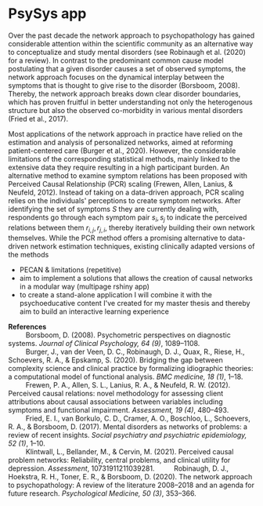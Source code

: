 # PsySys app

Over the past decade the network approach to psychopathology has gained considerable attention within the scientific community as an alternative way to conceptualize and study mental disorders (see Robinaugh et al. (2020) for a review). In contrast to the predominant common cause model postulating that a given disorder causes a set of observed symptoms, the network approach focuses on the dynamical interplay between the symptoms that is thought to give rise to the disorder (Borsboom, 2008). Thereby, the network approach breaks down clear disorder boundaries, which has proven fruitful in better understanding not only the heterogenous structure but also the observed co-morbidity in various mental disorders (Fried et al., 2017). 

Most applications of the network approach in practice have relied on the estimation and analysis of personalized networks, aimed at reforming patient-centered care (Burger et al., 2020). However, the considerable limitations of the corresponding statistical methods, mainly linked to the extensive data they require resulting in a high participant burden. An alternative method to examine symptom relations has been proposed with Perceived Causal Relationship (PCR) scaling (Frewen, Allen, Lanius, & Neufeld, 2012). Instead of taking on a data-driven approach, PCR scaling relies on the individuals' perceptions to create symptom networks. After identifying the set of symptoms $S$ they are currently dealing with, respondents go through each symptom pair $s_{i},s_{j}$ to indicate the perceived relations between them $r_{i,j},r_{j,i}$, thereby iteratively building their own network themselves. While the PCR method offers a promising alternative to data-driven network estimation techniques, existing clinically adapted versions of the methods


 
- PECAN & limitations (repetitive) 
- aim to implement a solutions that allows the creation of causal networks in a modular way (multipage rshiny app)
- to create a stand-alone application I will combine it with the psychoeducative content I've created for my master thesis and thereby aim to build an interactive learning experience 

**References** <br />
$\qquad$ Borsboom, D. (2008). Psychometric perspectives on diagnostic systems. _Journal of Clinical Psychology, 64 (9)_, 1089–1108. <br />
$\qquad$ Burger, J., van der Veen, D. C., Robinaugh, D. J., Quax, R., Riese, H., Schoevers, R. A., & Epskamp, S. (2020). Bridging the gap between complexity science and clinical practice by formalizing idiographic theories: a computational model of functional analysis. _BMC medicine, 18 (1)_, 1–18. <br />
$\qquad$ Frewen, P. A., Allen, S. L., Lanius, R. A., & Neufeld, R. W. (2012). Perceived causal relations: novel methodology for assessing client attributions about causal associations between variables including symptoms and functional impairment. _Assessment, 19 (4)_, 480–493. <br />
$\qquad$ Fried, E. I., van Borkulo, C. D., Cramer, A. O., Boschloo, L., Schoevers, R. A., & Borsboom, D. (2017). Mental disorders as networks of problems: a review of recent insights. _Social psychiatry and psychiatric epidemiology, 52 (1)_, 1–10. <br />
$\qquad$ Klintwall, L., Bellander, M., & Cervin, M. (2021). Perceived causal problem networks: Reliability, central problems, and clinical utility for depression. _Assessment_, 10731911211039281.
$\qquad$ Robinaugh, D. J., Hoekstra, R. H., Toner, E. R., & Borsboom, D. (2020). The network approach to psychopathology: A review of the literature 2008–2018 and an agenda for future research. _Psychological Medicine, 50 (3)_, 353–366. <br />
